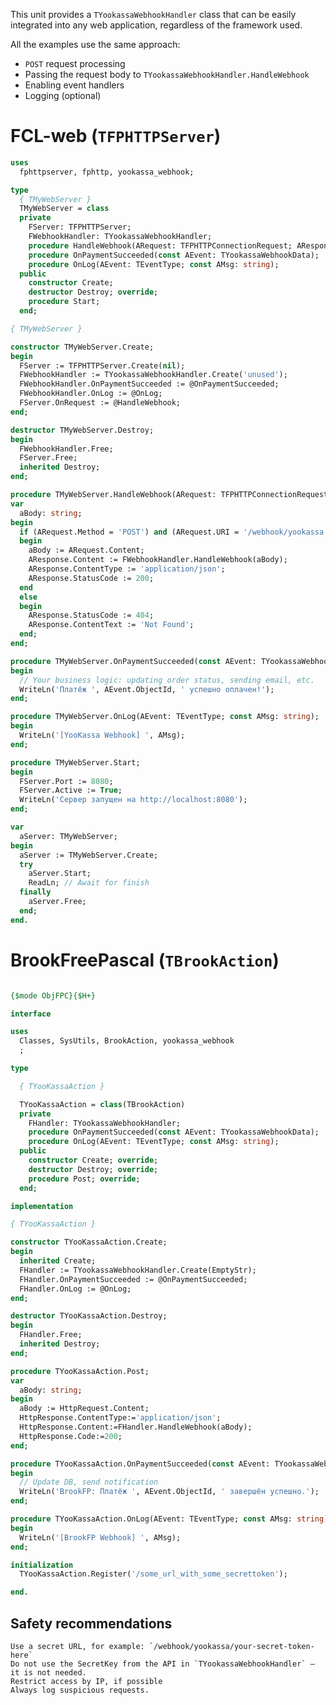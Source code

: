 This unit provides a `TYookassaWebhookHandler` class that can be easily integrated into any web application, regardless of the framework used. 

All the examples use the same approach: 

  *  `POST` request processing
  *  Passing the request body to `TYookassaWebhookHandler.HandleWebhook`
  *  Enabling event handlers
  *  Logging (optional)

# FCL-web (`TFPHTTPServer`)

```pascal
uses
  fphttpserver, fphttp, yookassa_webhook;

type
  { TMyWebServer }
  TMyWebServer = class
  private
    FServer: TFPHTTPServer;
    FWebhookHandler: TYookassaWebhookHandler;
    procedure HandleWebhook(ARequest: TFPHTTPConnectionRequest; AResponse: TFPHTTPConnectionResponse);
    procedure OnPaymentSucceeded(const AEvent: TYookassaWebhookData);
    procedure OnLog(AEvent: TEventType; const AMsg: string);
  public
    constructor Create;
    destructor Destroy; override;
    procedure Start;
  end;

{ TMyWebServer }

constructor TMyWebServer.Create;
begin
  FServer := TFPHTTPServer.Create(nil);
  FWebhookHandler := TYookassaWebhookHandler.Create('unused');
  FWebhookHandler.OnPaymentSucceeded := @OnPaymentSucceeded;
  FWebhookHandler.OnLog := @OnLog;
  FServer.OnRequest := @HandleWebhook;
end;

destructor TMyWebServer.Destroy;
begin
  FWebhookHandler.Free;
  FServer.Free;
  inherited Destroy;
end;

procedure TMyWebServer.HandleWebhook(ARequest: TFPHTTPConnectionRequest; AResponse: TFPHTTPConnectionResponse);
var
  aBody: string;
begin
  if (ARequest.Method = 'POST') and (ARequest.URI = '/webhook/yookassa') then
  begin
    aBody := ARequest.Content;
    AResponse.Content := FWebhookHandler.HandleWebhook(aBody);
    AResponse.ContentType := 'application/json';
    AResponse.StatusCode := 200;
  end
  else
  begin
    AResponse.StatusCode := 404;
    AResponse.ContentText := 'Not Found';
  end;
end;

procedure TMyWebServer.OnPaymentSucceeded(const AEvent: TYookassaWebhookData);
begin
  // Your business logic: updating order status, sending email, etc.
  WriteLn('Платёж ', AEvent.ObjectId, ' успешно оплачен!');
end;

procedure TMyWebServer.OnLog(AEvent: TEventType; const AMsg: string);
begin
  WriteLn('[YooKassa Webhook] ', AMsg);
end;

procedure TMyWebServer.Start;
begin
  FServer.Port := 8080;
  FServer.Active := True;
  WriteLn('Сервер запущен на http://localhost:8080');
end;

var
  aServer: TMyWebServer;
begin
  aServer := TMyWebServer.Create;
  try
    aServer.Start;
    ReadLn; // Await for finish
  finally
    aServer.Free;
  end;
end.
```

# BrookFreePascal (`TBrookAction`)

```pascal

{$mode ObjFPC}{$H+}

interface

uses
  Classes, SysUtils, BrookAction, yookassa_webhook
  ;  

type

  { TYooKassaAction }

  TYooKassaAction = class(TBrookAction)
  private
    FHandler: TYookassaWebhookHandler;
    procedure OnPaymentSucceeded(const AEvent: TYookassaWebhookData);
    procedure OnLog(AEvent: TEventType; const AMsg: string);
  public
    constructor Create; override;
    destructor Destroy; override;
    procedure Post; override;
  end;

implementation

{ TYooKassaAction }

constructor TYooKassaAction.Create;
begin
  inherited Create;
  FHandler := TYookassaWebhookHandler.Create(EmptyStr);
  FHandler.OnPaymentSucceeded := @OnPaymentSucceeded;
  FHandler.OnLog := @OnLog;
end;

destructor TYooKassaAction.Destroy;
begin
  FHandler.Free;
  inherited Destroy;
end;

procedure TYooKassaAction.Post;
var
  aBody: string;
begin
  aBody := HttpRequest.Content;
  HttpResponse.ContentType:='application/json';
  HttpResponse.Content:=FHandler.HandleWebhook(aBody);
  HttpResponse.Code:=200;
end;

procedure TYooKassaAction.OnPaymentSucceeded(const AEvent: TYookassaWebhookData);
begin
  // Update DB, send notification
  WriteLn('BrookFP: Платёж ', AEvent.ObjectId, ' завершён успешно.');
end;

procedure TYooKassaAction.OnLog(AEvent: TEventType; const AMsg: string);
begin
  WriteLn('[BrookFP Webhook] ', AMsg);
end;

initialization
  TYooKassaAction.Register('/some_url_with_some_secrettoken');    

end.
```

## Safety recommendations 

    Use a secret URL, for example: `/webhook/yookassa/your-secret-token-here`
    Do not use the SecretKey from the API in `TYookassaWebhookHandler` — it is not needed.
    Restrict access by IP, if possible
    Always log suspicious requests.